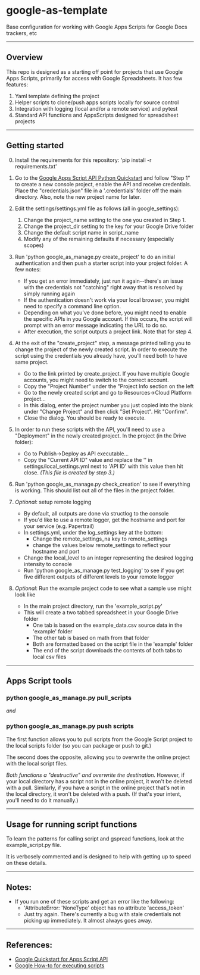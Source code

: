 # google-as-template
Base configuration for working with Google Apps Scripts for Google Docs trackers, etc

---
## Overview

This repo is designed as a starting off point for projects that use Google
Apps Scripts, primarily for access with Google Spreadsheets. It has few
features:

1. Yaml template defining the project
2. Helper scripts to clone/push apps scripts locally for source control
3. Integration with logging (local and/or a remote service) and pytest
4. Standard API functions and AppsScripts designed for spreadsheet projects

---

## Getting started

0. Install the requirements for this repository: 'pip install -r requirements.txt'
1. Go to the [Google Apps Script API Python Quickstart](https://developers.google.com/apps-script/api/quickstart/python)
   and follow "Step 1" to create a new console project, enable the API and
   receive credentials. Place the "credentials.json" file in a '.credentials'
   folder off the main directory. Also, note the new project name for later.
2. Edit the settings/settings.yml file as follows (all in google_settings):
   1. Change the project_name setting to the one you created in Step 1.
   2. Change the project_dir setting to the key for your Google Drive folder
   3. Change the default script name in script_name
   4. Modify any of the remaining defaults if necessary (especially scopes)
3. Run 'python google_as_manage.py create_project' to do an initial
   authentication and then push a starter script into your project folder.
   A few notes:
   - If you get an error immediately, just run it again--there's an issue
     with the credentials not "catching" right away that is resolved by
     simply running again
   - If the authentication doesn't work via your local browser, you might
     need to specify a command line option.
   - Depending on what you've done before, you might need to enable the
     specific APIs in you Google account. If this occurs, the script will
     prompt with an error message indicating the URL to do so.
   - After execution, the script outputs a project link. Note that for step 4.

4. At the exit of the "create_project" step, a message printed telling you
   to change the project of the newly created script. In order to execute the
   script using the credentials you already have, you'll need both to have same
   project.
   - Go to the link printed by create_project. If you have multiple Google
     accounts, you might need to switch to the correct account.
   - Copy the "Project Number" under the "Project Info section on the left
   - Go to the newly created script and go to Resources->Cloud Platform
     project...
   - In this dialog, enter the project number you just copied into the blank
     under "Change Project" and then click "Set Project". Hit "Confirm".
   - Close the dialog. You should be ready to execute.

5. In order to run these scripts with the API, you'll need to use a
   "Deployment" in the newly created project. In the project (in the Drive folder):
   - Go to Publish->Deploy as API executable...
   - Copy the "Current API ID" value and replace the '' in
     settings/local_settings.yml next to 'API ID' with this value 
     then hit close. _(This file is created by step 3.)_

6. Run 'python google_as_manage.py check_creation' to see if everything is
   working. This should list out all of the files in the project folder.

7. _Optional_: setup remote logging
   - By default, all outputs are done via structlog to the console
   - If you'd like to use a remote logger, get the hostname and port for your
     service (e.g. Papertrail)
   - In settings.yml, under the log_settings key at the bottom:
     - Change the remote_settings_na key to remote_settings
     - change the values below remote_settings to reflect your hostname and port
   - Change the local_level to an integer representing the desired logging intensity
     to console
   - Run 'python google_as_manage.py test_logging' to see if you get five different
     outputs of different levels to your remote logger

8. _Optional_: Run the example project code to see what a sample use might look like
   - In the main project directory, run the 'example_script.py'
   - This will create a two tabbed spreadsheet in your Google Drive folder
     - One tab is based on the example_data.csv source data in the 'example' folder
     - The other tab is based on math from that folder
     - Both are formatted based on the script file in the 'example' folder
     - The end of the script downloads the contents of both tabs to local csv files
---

## Apps Script tools

### python google_as_manage.py pull_scripts
_and_
### python google_as_manage.py push scripts

The first function allows you to pull scripts from the Google Script project
to the local scripts folder (so you can package or push to git.)

The second does the opposite, allowing you to overwrite the online project
with the local script files.

_Both functions a "destructive" and overwrite the destination._ However, if your
local directory has a script not in the online project, it won't be deleted with
a pull. Similarly, if you have a script in the online project that's not in the
local directory, it won't be deleted with a push. (If that's your intent, you'll
need to do it manually.)

---

## Usage for running script functions

To learn the patterns for calling script and gspread functions, look at the example_script.py file.

It is verbosely commented and is designed to help with getting up to speed on these details.

---

## Notes:

- If you run one of these scripts and get an error like the following:
  - 'AttributeError: 'NoneType' object has no attribute 'access_token'
  - Just try again. There's currently a bug with stale credentials not picking up
    immediately. It almost always goes away.

---

## References:

- [Google Quickstart for Apps Script API](https://developers.google.com/apps-script/api/quickstart/python)
- [Google How-to for executing scripts](https://developers.google.com/apps-script/api/how-tos/execute)